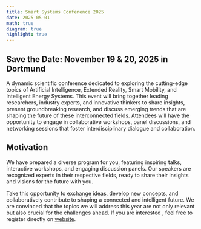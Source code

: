 ```yaml
---
title: Smart Systems Conference 2025
date: 2025-05-01
math: true
diagram: true
highlight: true
---
```


## Save the Date: November 19 & 20, 2025 in Dortmund

A dynamic scientific conference dedicated to exploring the cutting-edge topics of Artificial Intelligence, Extended Reality, Smart Mobility, and Intelligent Energy Systems. This event will bring together leading researchers, industry experts, and innovative thinkers to share insights, present groundbreaking research, and discuss emerging trends that are shaping the future of these interconnected fields. Attendees will have the opportunity to engage in collaborative workshops, panel discussions, and networking sessions that foster interdisciplinary dialogue and collaboration.

## Motivation
We have prepared a diverse program for you, featuring inspiring talks, interactive workshops, and engaging discussion panels. Our speakers are recognized experts in their respective fields, ready to share their insights and visions for the future with you. 

Take this opportunity to exchange ideas, develop new concepts, and collaboratively contribute to shaping a connected and intelligent future. We are convinced that the topics we will address this year are not only relevant but also crucial for the challenges ahead. If you are interested , feel free to register directly on [website](https://smart-systems-conference.de/).


